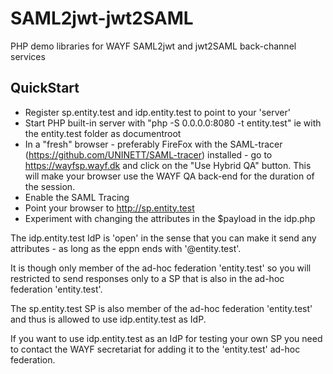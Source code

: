 # SAML2jwt-jwt2SAML
PHP demo libraries for WAYF SAML2jwt and jwt2SAML back-channel services

## QuickStart

* Register sp.entity.test and idp.entity.test to point to your 'server'
* Start PHP built-in server with "php -S 0.0.0.0:8080 -t entity.test" ie with the entity.test folder as documentroot
* In a "fresh" browser - preferably FireFox with the SAML-tracer (https://github.com/UNINETT/SAML-tracer) installed - go to
https://wayfsp.wayf.dk and click on the "Use Hybrid QA" button. This will make your browser use the WAYF QA back-end
for the duration of the session.
* Enable the SAML Tracing
* Point your browser to http://sp.entity.test
* Experiment with changing the attributes in the $payload in the idp.php

The idp.entity.test IdP is 'open' in the sense that you can make it send any attributes - as long as the eppn ends
with '@entity.test'.

It is though only member of the ad-hoc federation 'entity.test' so you will
restricted to send responses only to a SP that is also in the ad-hoc federation 'entity.test'.

The sp.entity.test SP is also member of the ad-hoc federation
'entity.test' and thus is allowed to use idp.entity.test as IdP.

If you want to use idp.entity.test as an IdP for testing your own SP you need to contact the WAYF secretariat
for adding it to the 'entity.test' ad-hoc federation.